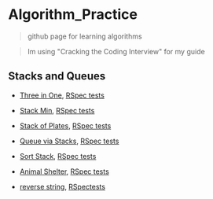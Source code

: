 # Algorithm_Practice
> github page for learning algorithms

>  Im using "Cracking the Coding Interview" for my guide


## Stacks and Queues
- [Three in One](https://github.com/jasonsutter87/Algorithm_Practice/blob/master/stacks_and_queues/three_in_one.rb), [RSpec tests](https://github.com/jasonsutter87/Algorithm_Practice/blob/master/stacks_and_queues/stacks_and_queue_spec/three_in_one_spec.rb)

- [Stack Min](https://github.com/jasonsutter87/Algorithm_Practice/blob/master/stacks_and_queues/stack_min.rb), [RSpec tests](https://github.com/jasonsutter87/Algorithm_Practice/blob/master/stacks_and_queues/stacks_and_queue_spec/stack_min_spec.rb)

- [Stack of Plates](https://github.com/jasonsutter87/Algorithm_Practice/blob/master/stacks_and_queues/stack_of_plates.rb), [RSpec tests](https://github.com/jasonsutter87/Algorithm_Practice/blob/master/stacks_and_queues/stacks_and_queue_spec/stack_of_plates_spec.rb)

- [Queue via Stacks](https://github.com/jasonsutter87/Algorithm_Practice/blob/master/stacks_and_queues/queue_via_stacks.rb), [RSpec tests](#)

- [Sort Stack](https://github.com/jasonsutter87/Algorithm_Practice/blob/master/stacks_and_queues/sort_stack.rb), [RSpec tests](https://github.com/jasonsutter87/Algorithm_Practice/blob/master/stacks_and_queues/stacks_and_queue_spec/sort_stack_rspec.rb)

- [Animal Shelter](#), [RSpec tests](#)

-  [reverse string](https://github.com/jasonsutter87/Algorithm_Practice/blob/master/stacks_and_queues/reverse_string.rb), [RSpectests](https://github.com/jasonsutter87/Algorithm_Practice/blob/master/stacks_and_queues/stacks_and_queue_spec/reverse_string_spec.rb)
